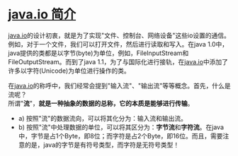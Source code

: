 # [java.io 简介](./README.md)

[java.io](./README.md)的设计初衷，就是为了实现"文件、控制台、网络设备"这些io设置的通信。例如，对于一个文件，我们可以打开文件，然后进行读取和写入。在java 1.0中，java提供的类都是以字节(byte)为单位，例如，FileInputStream和FileOutputStream。而到了java 1.1，为了与国际化进行接轨，在[java.io](./README.md)中添加了许多以字符(Unicode)为单位进行操作的类。

在[java.io](./README.md)的称呼中，我们经常会提到"输入流"、"输出流"等等概念。首先，什么是流呢？  
所谓"**流**"，**就是一种抽象的数据的总称，它的本质是能够进行传输**。

* a) 按照"流"的数据流向，可以将其化分为：输入流和输出流。
* b) 按照"流"中处理数据的单位，可以将其区分为：**字节流**和**字符流**。在java中，字节是占1个Byte，即8位；而字符是占2个Byte，即16位。而且，需要注意的是，java的字节是有符号类型，而字符是无符号类型！